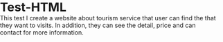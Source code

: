 # Test-HTML
This test I create a website about tourism service that user can find the that they want to visits. In addition, they can see the detail, price and can contact for more information. 

<!DOCTYPE html>
<html lang="em">
<head>
    <meta charset="UTF-8">
    <meta name="viewport" content="width=device-width, initial-scale=1.0">
    <title>Cambodia Travel Tours</title>
    <style>
        /* Reset some default browser styles */
        body, h1, h2, p {
            margin: 0;
            padding: 0;
        }

        body {
            font-family: Arial, sans-serif;
            background-color: #f3f3f3;
        }

        header {
            background-color: #333;
            color: #fff;
            text-align: center;
            padding: 20px 0;
        }

        header h1 {
            font-size: 36px;
        }

        .container {
            max-width: 960px;
            margin: 0 auto;
            padding: 20px;
        }

        .tour-card {
            background-color: #fff;
            border-radius: 5px;
            box-shadow: 0 2px 4px rgba(0, 0, 0, 0.1);
            margin-bottom: 20px;
            overflow: hidden;
        }

        .tour-card img {
            width: 100%;
            height: auto;
        }

        .tour-details {
            padding: 20px;
        }

        .tour-title {
            font-size: 24px;
            margin-bottom: 10px;
        }

        .tour-description {
            font-size: 16px;
            margin-bottom: 20px;
        }

        .tour-price {
            font-size: 20px;
            color: #e74c3c;
        }

        .contact-button {
            display: block;
            background-color: #e74c3c;
            color: #fff;
            text-align: center;
            padding: 10px 0;
            border: none;
            border-radius: 5px;
            font-size: 18px;
            margin-top: 10px;
            text-decoration: none;
        }

        .contact-button:hover {
            background-color: #c0392b;
        }
    </style>
</head>
<body style="background-color: rgb(173, 250, 250);">
    <header>
        <h1>Cambodia Travel Tours</h1>
        <p>Your gateway to exploring the beauty of Cambodia</p>
    </header>

    <div class="container">
        <div class="tour-card">
            <img src="cambodia-tour1.jpg" alt="Angkor Wat Tour">
            <div class="tour-details">
                <h2 class="tour-title">Angkor Wat Tour</h2>
                <p class="tour-description">Set along the Siem Reap River, this small provincial capital boasts hundreds of sightseeing opportunities such as well-<br>
                preserved colonial buildings, museums, traditional markets, and cultural performances. Following its rapid growth, the lively    <br>
                town offers all the facilities expected by experienced world travelers.  </p>
                <p class="tour-price">$499 per person</p>
                
                <a href="https://www.wendywutours.com.au/" class="contact-button">Contact Us</a>
            </div>
        </div>
        
        <div class="tour-card">
            <img src="cambodia-tour3.jpg" alt="Preah Sihanouk">
            <div class="tour-details">
                <h2 class="tour-title">Preah Sihanouk</h2>
                <p class="tour-description">Discover the vibrant capital city of Cambodia, Phnom Penh, and its cultural treasures.<br>
                Explore the ancient temples of Angkor Wat and experience the rich history of Cambodia.<br>
                Preah Sihanouk province, named after King Norodom Sihanouk since its independence from France in 1953, is known locally as Kampong Som.<br>
                Located 230 kilometers southwest of the Capital Phnom Penh, the province of Kampong Som has become one of the best seaside destinations in Asia</p>
                <p class="tour-price">$299 per person</p>
                <a href="https://www.wendywutours.com.au/" class="contact-button">Contact Us</a>
            </div>
        </div>
        <div class="tour-card">
            <img src="cambodia-tour2.jpg" alt="Phnom Penh Tour">
            <div class="tour-details">
                <h2 class="tour-title">Phnom Penh Tour</h2>
                <p class="tour-description">Discover the vibrant capital city of Cambodia, Phnom Penh, and its cultural treasures.<br>
                Phnom Penh is a veritable oasis compared to the modernity of other Asian capitals. A mixture of Asian exotica,<br>
                the famous Cambodian hospitality awaits the visitors to the capital of the Kingdom of Cambodia. Here in the capital,<br>
                are many interesting touristy sites.</p>
                <p class="tour-price">$399 per person</p>
                <a href="https://www.wendywutours.com.au/" class="contact-button">Contact Us</a>
            </div>
        </div>
    </div>
</body>
</html>

